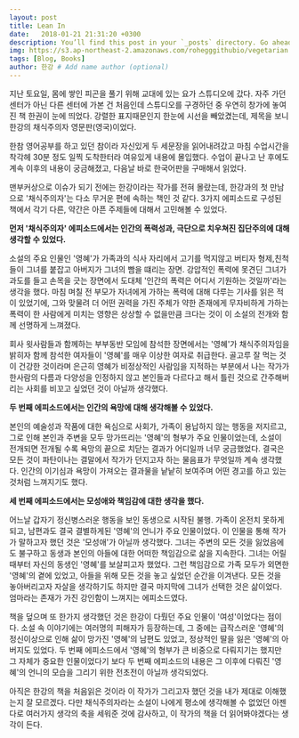 ```yaml
---
layout: post
title: Lean In
date:   2018-01-21 21:31:20 +0300
description: You’ll find this post in your `_posts` directory. Go ahead and edit it and re-build the site to see your changes. # Add post description (optional)
img: https://s3.ap-northeast-2.amazonaws.com/rohegggithubio/vegetarian.jpeg # Add image post (optional)
tags: [Blog, Books]
author: 한강 # Add name author (optional)
---
```


지난 토요일, 몸에 쌓인 피곤을 풀기 위해 교대에 있는 요가 스튜디오에 갔다. 자주 가던 센터가 아닌 다른 센터에 가본 건 처음인데 스튜디오를 구경하던 중 우연히 창가에 놓여진 책 한권이 눈에 띄었다. 강렬한 표지때문인지 한눈에 시선을 빼았겼는데, 제목을 보니 한강의 채식주의자 영문판(영국)이었다.

한참 영어공부를 하고 있던 참이라 자신있게 두 세문장을 읽어내려갔고 마침 수업시간을 착각헤 30분 정도 일찍 도착한터라 여유있게 내용에 몰입했다. 수업이 끝나고 난 후에도 계속 이후의 내용이 궁금해졌고, 다음날 바로 한국어판을 구매해서 읽었다.

맨부커상으로 이슈가 되기 전에는 한강이라는 작가를 전혀 몰랐는데, 한강과의 첫 만남으로 '채식주의자'는 다소 무거운 편에 속하는 책인 것 같다. 3가지 에피소드로 구성된 책에서 각기 다른, 약간은 아픈 주제들에 대해서 고민해볼 수 있었다.

<b>먼저 '채식주의자' 에피소드에서는 인간의 폭력성과, 극단으로 치우쳐진 집단주의에 대해 생각할 수 있었다.</b>

소설의 주요 인물인 '영혜'가 가족과의 식사 자리에서 고기를 먹지않고 버티자 형제,친척들이 그녀를 붙잡고 아버지가 그녀의 빰을 떄리는 장면. 강압적인 폭력에 못견딘 그녀가 과도를 들고 손목을 긋는 장면에서 도대체 '인간의 폭력은 어디서 기원하는 것일까'라는 생각을 했다. 마침 며칠 전 부모가 자녀에게 가하는 폭력에 대해 다루는 기사를 읽은 적이 있었기에, 그와 맞물려 더 어떤 권력을 가진 주체가 약한 존재에게 무자비하게 가하는 폭력이 한 사람에게 미치는 영향은 상상할 수 없을만큼 크다는 것이 이 소설의 전개와 함께 선명하게 느껴졌다.

회사 윗사람들과 함께하는 부부동반 모임에 참석한 장면에서는 '영혜'가 채식주의자임을 밝히자 함께 참석한 여자들이 '영혜'를 매우 이상한 여자로 취급한다. 골고루 잘 먹는 것이 건강한 것이라며 은근히 영혜가 비정상적인 사람임을 지적하는 부분에서 나는 작가가 한사람의 다름과 다양성을 인정하지 않고 본인들과 다르다고 해서 틀린 것으로 간주해버리는 사회를 비꼬고 싶었던 것이 아닐까 생각했다.

<b>두 번째 에피소드에서는 인간의 욕망에 대해 생각해볼 수 있었다. </b>

본인의 예술성과 작품에 대한 욕심으로 사회가, 가족이 용납하지 않는 행동을 저지르고, 그로 인해 본인과 주변을 모두 망가뜨리는 '영혜'의 형부가 주요 인물이었는데, 소설이 전개되면 전개될 수록 욕망의 끝으로 치닫는 결과가 어디일까 너무 궁금했었다. 결국은 모든 것이 파탄이나는 결말에서 작가가 던지고자 하는 물음표가 무엇일까 계속 생각했다. 인간의 이기심과 욕망이 가져오는 결과물을 낱낱히 보여주며 어떤 경고를 하고 있는 것처럼 느껴지기도 했다.

<b>세 번째 에피소드에서는 모성애와 책임감에 대한 생각을 했다.</b>

어느날 갑자기 정신병스러운 행동을 보인 동생으로 시작된 불행. 가족이 온전치 못하게 되고, 남편과도 결국 결별하게된 '영혜'의 언니가 주요 인물이었다. 이 인물을 통해 작가가 말하고자 했던 것은 '모성애'가 아닐까 생각했다. 그녀는 주변의 모든 것을 잃었음에도 불구하고 동생과 본인의 아들에 대한 어떠한 책임감으로 삶을 지속한다.
그녀는 어릴 때부터 자신의 동생인 '영혜'를 보살피고자 했었다. 그런 책임감으로 가족 모두가 외면한 '영혜'의 곁에 있었고, 아들을 위해 모든 것을 놓고 싶었던 순간을 이겨낸다. 모든 것을 놓아버리고자 자살을 생각하기도 하지만 결국 마지막에 그녀가 선택한 것은 삶이었다. 엄마라는 존재가 가진 강인함이 느껴지는 에피소드였다.

책을 덮으며 또 한가지 생각했던 것은 한강이 다뤘던 주요 인물이 '여성'이었다는 점이다. 소설 속 이야기에는 여러명의 피해자가 등장하는데, 그 중에는 급작스러운 '영혜'의 정신이상으로 인해 삶이 망가진 '영혜'의 남편도 있었고, 정상적인 딸을 잃은 '영혜'의 아버지도 있었다. 두 번째 에피소드에서 '영혜'의 형부가 큰 비중으로 다뤄지기는 했지만 그 자체가 중요한 인물이었다기 보다 두 번째 에피소드의 내용은 그 이후에 다뤄진 '영혜'의 언니의 모습을 그리기 위한 전초전이 아닐까 생각되었다.

아직은 한강의 책을 처음읽은 것이라 이 작가가 그리고자 했던 것을 내가 제대로 이해했는지 잘 모르겠다. 다만 채식주의자라는 소설이 나에게 평소에 생각해볼 수 없었던 아젠다로 여러가지 생각의 축을 세워준 것에 감사하고, 이 작가의 책을 더 읽어봐야겠다는 생각이 든다. 
